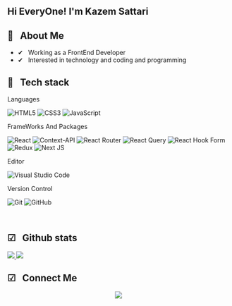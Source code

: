 <h2>Hi EveryOne! I'm Kazem Sattari</h2>

<h2> 📌 &nbsp; About Me</h2>

- ✔ &nbsp; Working as a FrontEnd Developer 
- ✔ &nbsp; Interested in technology and coding and programming

<h2> 📌 &nbsp; Tech stack</h2>

Languages
  
![HTML5](https://img.shields.io/badge/html5-%23E34F26.svg?style=for-the-badge&logo=html5&logoColor=white)
![CSS3](https://img.shields.io/badge/css3-%231572B6.svg?style=for-the-badge&logo=css3&logoColor=white)
![JavaScript](https://img.shields.io/badge/javascript-%23323330.svg?style=for-the-badge&logo=javascript&logoColor=%23F7DF1E)

FrameWorks And Packages

![React](https://img.shields.io/badge/react-%2320232a.svg?style=for-the-badge&logo=react&logoColor=%2361DAFB)
![Context-API](https://img.shields.io/badge/Context--Api-000000?style=for-the-badge&logo=react)
![React Router](https://img.shields.io/badge/React_Router-CA4245?style=for-the-badge&logo=react-router&logoColor=white)
![React Query](https://img.shields.io/badge/-React%20Query-FF4154?style=for-the-badge&logo=react%20query&logoColor=white)
![React Hook Form](https://img.shields.io/badge/React%20Hook%20Form-%23EC5990.svg?style=for-the-badge&logo=reacthookform&logoColor=white)
![Redux](https://img.shields.io/badge/redux-%23593d88.svg?style=for-the-badge&logo=redux&logoColor=white)
![Next JS](https://img.shields.io/badge/Next-black?style=for-the-badge&logo=next.js&logoColor=white)

Editor

![Visual Studio Code](https://img.shields.io/badge/Visual%20Studio%20Code-0078d7.svg?style=for-the-badge&logo=visual-studio-code&logoColor=white)

Version Control

![Git](https://img.shields.io/badge/git-%23F05033.svg?style=for-the-badge&logo=git&logoColor=white)
![GitHub](https://img.shields.io/badge/github-%23121011.svg?style=for-the-badge&logo=github&logoColor=white)

<br />

<h2> ☑ &nbsp; Github stats</h2>

<a href="https://github.com/kazemsattari">
  <img src="https://github-readme-stats.vercel.app/api?username=kazemsattari&show_icons=true&theme=radical" />
  <img src="https://github-readme-stats.vercel.app/api/top-langs/?username=kazemsattari" />
</a>

<h2>☑ &nbsp; Connect Me</h2>

<p align="center">
 <a href="https://t.me/kazem_str">
  <img src="https://img.shields.io/badge/telegram-kazem_str-blue?logo=telegram" />
  </a>
</p>
